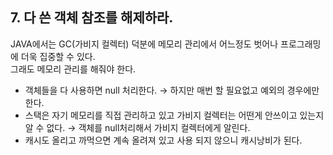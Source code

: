 ## 7. 다 쓴 객체 참조를 해제하라.
JAVA에서는 GC(가비지 컬렉터) 덕분에 메모리 관리에서 어느정도 벗어나 프로그래밍에 더욱 집중할 수 있다. <br> 그래도 메모리 관리를 해줘야 한다.

- 객체들을 다 사용하면 null 처리한다. → 하지만 매번 할 필요없고 예외의 경우에만 한다.
- 스택은 자기 메모리를 직접 관리하고 있고 가비지 컬렉터는 어떤게 안쓰이고 있는지 알 수 없다. → 객체를 null처리해서 가비지 컬렉터에게 알린다.
- 캐시도 올리고 까먹으면 계속 올려져 있고 사용 되지 않으니 캐시낭비가 된다.